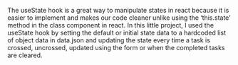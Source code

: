 The useState hook is a great way to manipulate states in react because it is easier to implement and makes our code cleaner unlike using the ‘this.state’ method in the class component in react.
    In this little project, I used the useState hook by setting the default or initial state data to a hardcoded list of 
object data in data.json and updating the state every time a task is crossed, uncrossed, updated using the form or when the completed tasks are cleared. 
